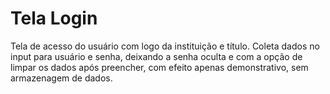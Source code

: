 # Tela Login

Tela de acesso do usuário com logo da instituição e título.
Coleta dados no input para usuário e senha, deixando a senha oculta e com a opção de limpar os dados após preencher, com efeito apenas demonstrativo, sem armazenagem de dados.
